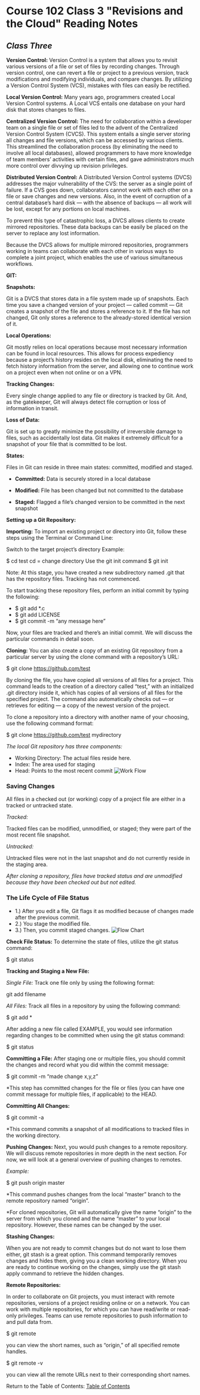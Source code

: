 # Course 102 Class 3 "Revisions and the Cloud" Reading Notes

## *Class Three*

**Version Control:**
Version Control is a system that allows you to revisit various versions of a file or set of files by recording changes. Through version control, one can revert a file or project to a previous version, track modifications and modifying individuals, and compare changes. By utilizing a Version Control System (VCS), mistakes with files can easily be rectified.

**Local Version Control:**
Many years ago, programmers created Local Version Control systems. A Local VCS entails one database on your hard disk that stores changes to files.

**Centralized Version Control:**
The need for collaboration within a developer team on a single file or set of files led to the advent of the Centralized Version Control System (CVCS). This system entails a single server storing all changes and file versions, which can be accessed by various clients. This streamlined the collaboration process (by eliminating the need to involve all local databases), allowed programmers to have more knowledge of team members’ activities with certain files, and gave administrators much more control over divvying up revision privileges.

**Distributed Version Control:**
A Distributed Version Control systems (DVCS) addresses the major vulnerability of the CVS: the server as a single point of failure. If a CVS goes down, collaborators cannot work with each other on a file or save changes and new versions. Also, in the event of corruption of a central database’s hard disk — with the absence of backups — all work will be lost, except for any portions on local machines.

To prevent this type of catastrophic loss, a DVCS allows clients to create mirrored repositories. These data backups can be easily be placed on the server to replace any lost information.

Because the DVCS allows for multiple mirrored repositories, programmers working in teams can collaborate with each other in various ways to complete a joint project, which enables the use of various simultaneous workflows.

**GIT:**

**Snapshots:**

Git is a DVCS that stores data in a file system made up of snapshots. Each time you save a changed version of your project — called commit — Git creates a snapshot of the file and stores a reference to it. If the file has not changed, Git only stores a reference to the already-stored identical version of it.

**Local Operations:**

Git mostly relies on local operations because most necessary information can be found in local resources. This allows for process expediency because a project’s history resides on the local disk, eliminating the need to fetch history information from the server, and allowing one to continue work on a project even when not online or on a VPN.

**Tracking Changes:**

Every single change applied to any file or directory is tracked by Git. And, as the gatekeeper, Git will always detect file corruption or loss of information in transit.

**Loss of Data:**

Git is set up to greatly minimize the possibility of irreversible damage to files, such as accidentally lost data. Git makes it extremely difficult for a snapshot of your file that is committed to be lost.

**States:**

Files in Git can reside in three main states: committed, modified and staged.

- **Committed:**
Data is securely stored in a local database

- **Modified:**
File has been changed but not committed to the database

- **Staged:**
Flagged a file’s changed version to be committed in the next snapshot

**Setting up a Git Repository:**

**Importing:**
To import an existing project or directory into Git, follow these steps using the Terminal or Command Line:

Switch to the target project’s directory
Example:

$ cd test cd = change directory
Use the git init command
$ git init

Note: At this stage, you have created a new subdirectory named .git that has the repository files. Tracking has not commenced.

To start tracking these repository files, perform an initial commit by typing the following:

- $ git add *.c
- $ git add LICENSE
- $ git commit -m “any message here”

Now, your files are tracked and there’s an initial commit. We will discuss the particular commands in detail soon.

**Cloning:**
You can also create a copy of an existing Git repository from a particular server by using the clone command with a repository’s URL:

$ git clone https://github.com/test

By cloning the file, you have copied all versions of all files for a project. This command leads to the creation of a directory called “test,” with an initialized .git directory inside it, which has copies of all versions of all files for the specified project. The command also automatically checks out — or retrieves for editing — a copy of the newest version of the project.

To clone a repository into a directory with another name of your choosing, use the following command format:

$ git clone https://github.com/test mydirectory

*The local Git repository has three components:*

- Working Directory: The actual files reside here.
- Index: The area used for staging
- Head: Points to the most recent commit
 ![Work Flow](https://blog.udemy.com/wp-content/uploads/2015/08/image036.png)

### Saving Changes

All files in a checked out (or working) copy of a project file are either in a tracked or untracked state.

  *Tracked:*

Tracked files can be modified, unmodified, or staged; they were part of the most recent file snapshot.

  *Untracked:*

Untracked files were not in the last snapshot and do not currently reside in the staging area.

*After cloning a repository, files have tracked status and are unmodified because they have been checked out but not edited.*

### The Life Cycle of File Status

- 1.)  After you edit a file, Git flags it as modified because of changes made after the previous commit.
- 2.)  You stage the modified file.
- 3.)  Then, you commit staged changes.
![Flow Chart](https://blog.udemy.com/wp-content/uploads/2015/08/image006.png)

**Check File Status:**
To determine the state of files, utilize the git status command:

$ git status

**Tracking and Staging a New File:**

*Single File:*
Track one file only by using the following format:

git add filename

*All Files:*
Track all files in a repository by using the following command:

$ git add *

After adding a new file called EXAMPLE, you would see information regarding changes to be committed when using the git status command:

$ git status

**Committing a File:**
After staging one or multiple files, you should commit the changes and record what you did within the commit message:

$ git commit -m “made change x,y,z”

*This step has committed changes for the file or files (you can have one commit message for multiple files, if applicable) to the HEAD.

**Committing All Changes:**

$ git commit -a

*This command commits a snapshot of all modifications to tracked files in the working directory.

**Pushing Changes:**
Next, you would push changes to a remote repository. We will discuss remote repositories in more depth in the next section. For now, we will look at a general overview of pushing changes to remotes.

*Example:*

$ git push origin master

*This command pushes changes from the local “master” branch to the remote repository named “origin”.

*For cloned repositories, Git will automatically give the name “origin” to the server from which you cloned and the name “master” to your local repository. However, these names can be changed by the user.

**Stashing Changes:**

When you are not ready to commit changes but do not want to lose them either, git stash is a great option. This command temporarily removes changes and hides them, giving you a clean working directory. When you are ready to continue working on the changes, simply use the git stash apply command to retrieve the hidden changes.

**Remote Repositories:**

In order to collaborate on Git projects, you must interact with remote repositories, versions of a project residing online or on a network. You can work with multiple repositories, for which you can have read/write or read-only privileges. Teams can use remote repositories to push information to and pull data from.

$ git remote

you can view the short names, such as “origin,” of all specified remote handles.

$ git remote -v

you can view all the remote URLs next to their corresponding short names.

Return to the Table of Contents: [Table of Contents](https://todd75.github.io/reading-notes/courses)
